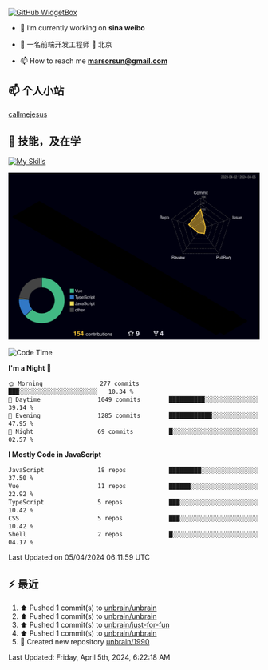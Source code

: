 [![GitHub WidgetBox](https://github-widgetbox.vercel.app/api/profile?username=unbrain&data=followers,repositories,stars,commits)](https://github.com/unbrain/github-widgetbox)

- 🔭 I’m currently working on **sina weibo**

- 🌱 一名前端开发工程师 📍 北京

- 📫 How to reach me **marsorsun@gmail.com**

## 📫  个人小站

[callmejesus](https://www.callmejesus.xyz/)


## 🚀 技能，及在学

[![My Skills](https://skillicons.dev/icons?i=vite,rollup,vscode,vue,javascript,react,nodejs,java,python,php)](https://github.com/unbrain)


![rainbow gif](https://raw.githubusercontent.com/unbrain/unbrain/main/profile-3d-contrib/profile-night-rainbow.svg)


<!-- ## 🐍 它正在吃掉我的小绿点

![snake gif](https://raw.githubusercontent.com/unbrain/unbrain/77e198e28fb66a14643e4e58f5b713c0cc565cfd/github-contribution-grid-snake-dark.svg) -->

<!--START_SECTION:waka-->
![Code Time](http://img.shields.io/badge/Code%20Time-3%2C257%20hrs%2057%20mins-blue)

**I'm a Night 🦉** 

```text
🌞 Morning                277 commits         ███░░░░░░░░░░░░░░░░░░░░░░   10.34 % 
🌆 Daytime                1049 commits        ██████████░░░░░░░░░░░░░░░   39.14 % 
🌃 Evening                1285 commits        ████████████░░░░░░░░░░░░░   47.95 % 
🌙 Night                  69 commits          █░░░░░░░░░░░░░░░░░░░░░░░░   02.57 % 
```


**I Mostly Code in JavaScript** 

```text
JavaScript               18 repos            █████████░░░░░░░░░░░░░░░░   37.50 % 
Vue                      11 repos            ██████░░░░░░░░░░░░░░░░░░░   22.92 % 
TypeScript               5 repos             ███░░░░░░░░░░░░░░░░░░░░░░   10.42 % 
CSS                      5 repos             ███░░░░░░░░░░░░░░░░░░░░░░   10.42 % 
Shell                    2 repos             █░░░░░░░░░░░░░░░░░░░░░░░░   04.17 % 
```




 Last Updated on 05/04/2024 06:11:59 UTC
<!--END_SECTION:waka-->


## ⚡ 最近
<!--RECENT_ACTIVITY:start-->
1. ⬆️ Pushed 1 commit(s) to [unbrain/unbrain](https://github.com/unbrain/unbrain)<br>
2. ⬆️ Pushed 1 commit(s) to [unbrain/unbrain](https://github.com/unbrain/unbrain)<br>
3. ⬆️ Pushed 1 commit(s) to [unbrain/just-for-fun](https://github.com/unbrain/just-for-fun)<br>
4. ⬆️ Pushed 1 commit(s) to [unbrain/unbrain](https://github.com/unbrain/unbrain)<br>
5. 📔 Created new repository [unbrain/1990](https://github.com/unbrain/1990)<br>
<!--RECENT_ACTIVITY:end-->

<!--RECENT_ACTIVITY:last_update-->
Last Updated: Friday, April 5th, 2024, 6:22:18 AM
<!--RECENT_ACTIVITY:last_update_end-->


